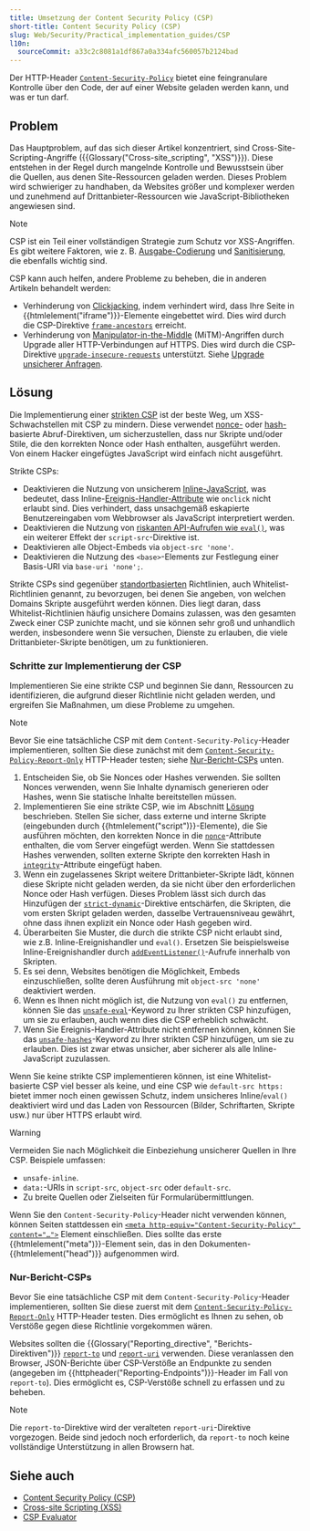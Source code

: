 ```yaml
---
title: Umsetzung der Content Security Policy (CSP)
short-title: Content Security Policy (CSP)
slug: Web/Security/Practical_implementation_guides/CSP
l10n:
  sourceCommit: a33c2c8081a1df867a0a334afc560057b2124bad
---
```


Der HTTP-Header [`Content-Security-Policy`](/de/docs/Web/HTTP/Reference/Headers/Content-Security-Policy) bietet eine feingranulare Kontrolle über den Code, der auf einer Website geladen werden kann, und was er tun darf.

## Problem

Das Hauptproblem, auf das sich dieser Artikel konzentriert, sind Cross-Site-Scripting-Angriffe ({{Glossary("Cross-site_scripting", "XSS")}}). Diese entstehen in der Regel durch mangelnde Kontrolle und Bewusstsein über die Quellen, aus denen Site-Ressourcen geladen werden. Dieses Problem wird schwieriger zu handhaben, da Websites größer und komplexer werden und zunehmend auf Drittanbieter-Ressourcen wie JavaScript-Bibliotheken angewiesen sind.

> [!NOTE]
> CSP ist ein Teil einer vollständigen Strategie zum Schutz vor XSS-Angriffen. Es gibt weitere Faktoren, wie z. B. [Ausgabe-Codierung](/de/docs/Web/Security/Attacks/XSS#output_encoding) und [Sanitisierung](/de/docs/Web/Security/Attacks/XSS#sanitization), die ebenfalls wichtig sind.

CSP kann auch helfen, andere Probleme zu beheben, die in anderen Artikeln behandelt werden:

- Verhinderung von [Clickjacking](/de/docs/Web/Security/Attacks/Clickjacking), indem verhindert wird, dass Ihre Seite in {{htmlelement("iframe")}}-Elemente eingebettet wird. Dies wird durch die CSP-Direktive [`frame-ancestors`](/de/docs/Web/HTTP/Reference/Headers/Content-Security-Policy/frame-ancestors) erreicht.
- Verhinderung von [Manipulator-in-the-Middle](/de/docs/Web/Security/Attacks/MITM) (MiTM)-Angriffen durch Upgrade aller HTTP-Verbindungen auf HTTPS. Dies wird durch die CSP-Direktive [`upgrade-insecure-requests`](/de/docs/Web/HTTP/Reference/Headers/Content-Security-Policy/upgrade-insecure-requests) unterstützt. Siehe [Upgrade unsicherer Anfragen](/de/docs/Web/HTTP/Guides/CSP#upgrading_insecure_requests).

## Lösung

Die Implementierung einer [strikten CSP](/de/docs/Web/HTTP/Guides/CSP#strict_csp) ist der beste Weg, um XSS-Schwachstellen mit CSP zu mindern. Diese verwendet [nonce-](/de/docs/Web/HTTP/Guides/CSP#nonces) oder [hash-](/de/docs/Web/HTTP/Guides/CSP#hashes)basierte Abruf-Direktiven, um sicherzustellen, dass nur Skripte und/oder Stile, die den korrekten Nonce oder Hash enthalten, ausgeführt werden. Von einem Hacker eingefügtes JavaScript wird einfach nicht ausgeführt.

Strikte CSPs:

- Deaktivieren die Nutzung von unsicherem [Inline-JavaScript](/de/docs/Web/HTTP/Guides/CSP#inline_javascript), was bedeutet, dass Inline-[Ereignis-Handler-Attribute](/de/docs/Web/HTML/Reference/Attributes#event_handler_attributes) wie `onclick` nicht erlaubt sind. Dies verhindert, dass unsachgemäß eskapierte Benutzereingaben vom Webbrowser als JavaScript interpretiert werden.
- Deaktivieren die Nutzung von [riskanten API-Aufrufen wie `eval()`](/de/docs/Web/HTTP/Guides/CSP#eval_and_similar_apis), was ein weiterer Effekt der `script-src`-Direktive ist.
- Deaktivieren alle Object-Embeds via `object-src 'none'`.
- Deaktivieren die Nutzung des `<base>`-Elements zur Festlegung einer Basis-URI via `base-uri 'none';`.

Strikte CSPs sind gegenüber [standortbasierten](/de/docs/Web/HTTP/Guides/CSP#location-based_policies) Richtlinien, auch Whitelist-Richtlinien genannt, zu bevorzugen, bei denen Sie angeben, von welchen Domains Skripte ausgeführt werden können. Dies liegt daran, dass Whitelist-Richtlinien häufig unsichere Domains zulassen, was den gesamten Zweck einer CSP zunichte macht, und sie können sehr groß und unhandlich werden, insbesondere wenn Sie versuchen, Dienste zu erlauben, die viele Drittanbieter-Skripte benötigen, um zu funktionieren.

### Schritte zur Implementierung der CSP

Implementieren Sie eine strikte CSP und beginnen Sie dann, Ressourcen zu identifizieren, die aufgrund dieser Richtlinie nicht geladen werden, und ergreifen Sie Maßnahmen, um diese Probleme zu umgehen.

> [!NOTE]
> Bevor Sie eine tatsächliche CSP mit dem `Content-Security-Policy`-Header implementieren, sollten Sie diese zunächst mit dem [`Content-Security-Policy-Report-Only`](/de/docs/Web/HTTP/Reference/Headers/Content-Security-Policy-Report-Only) HTTP-Header testen; siehe [Nur-Bericht-CSPs](#nur-bericht-csps) unten.

1. Entscheiden Sie, ob Sie Nonces oder Hashes verwenden. Sie sollten Nonces verwenden, wenn Sie Inhalte dynamisch generieren oder Hashes, wenn Sie statische Inhalte bereitstellen müssen.
2. Implementieren Sie eine strikte CSP, wie im Abschnitt [Lösung](#lösung) beschrieben. Stellen Sie sicher, dass externe und interne Skripte (eingebunden durch {{htmlelement("script")}}-Elemente), die Sie ausführen möchten, den korrekten Nonce in die [`nonce`](/de/docs/Web/HTML/Reference/Elements/script#nonce)-Attribute enthalten, die vom Server eingefügt werden. Wenn Sie stattdessen Hashes verwenden, sollten externe Skripte den korrekten Hash in [`integrity`](/de/docs/Web/HTML/Reference/Elements/script#integrity)-Attribute eingefügt haben.
3. Wenn ein zugelassenes Skript weitere Drittanbieter-Skripte lädt, können diese Skripte nicht geladen werden, da sie nicht über den erforderlichen Nonce oder Hash verfügen. Dieses Problem lässt sich durch das Hinzufügen der [`strict-dynamic`](/de/docs/Web/HTTP/Guides/CSP#the_strict-dynamic_keyword)-Direktive entschärfen, die Skripten, die vom ersten Skript geladen werden, dasselbe Vertrauensniveau gewährt, ohne dass ihnen explizit ein Nonce oder Hash gegeben wird.
4. Überarbeiten Sie Muster, die durch die strikte CSP nicht erlaubt sind, wie z.B. Inline-Ereignishandler und `eval()`. Ersetzen Sie beispielsweise Inline-Ereignishandler durch [`addEventListener()`](/de/docs/Web/API/EventTarget/addEventListener)-Aufrufe innerhalb von Skripten.
5. Es sei denn, Websites benötigen die Möglichkeit, Embeds einzuschließen, sollte deren Ausführung mit `object-src 'none'` deaktiviert werden.
6. Wenn es Ihnen nicht möglich ist, die Nutzung von `eval()` zu entfernen, können Sie das [`unsafe-eval`](/de/docs/Web/HTTP/Reference/Headers/Content-Security-Policy#unsafe-eval)-Keyword zu Ihrer strikten CSP hinzufügen, um sie zu erlauben, auch wenn dies die CSP erheblich schwächt.
7. Wenn Sie Ereignis-Handler-Attribute nicht entfernen können, können Sie das [`unsafe-hashes`](/de/docs/Web/HTTP/Reference/Headers/Content-Security-Policy#unsafe-hashes)-Keyword zu Ihrer strikten CSP hinzufügen, um sie zu erlauben. Dies ist zwar etwas unsicher, aber sicherer als alle Inline-JavaScript zuzulassen.

Wenn Sie keine strikte CSP implementieren können, ist eine Whitelist-basierte CSP viel besser als keine, und eine CSP wie `default-src https:` bietet immer noch einen gewissen Schutz, indem unsicheres Inline/`eval()` deaktiviert wird und das Laden von Ressourcen (Bilder, Schriftarten, Skripte usw.) nur über HTTPS erlaubt wird.

> [!WARNING]
> Vermeiden Sie nach Möglichkeit die Einbeziehung unsicherer Quellen in Ihre CSP. Beispiele umfassen:
>
> - `unsafe-inline`.
> - `data:`-URIs in `script-src`, `object-src` oder `default-src`.
> - Zu breite Quellen oder Zielseiten für Formularübermittlungen.

Wenn Sie den `Content-Security-Policy`-Header nicht verwenden können, können Seiten stattdessen ein [`<meta http-equiv="Content-Security-Policy" content="…">`](/de/docs/Web/HTML/Reference/Elements/meta/http-equiv) Element einschließen. Dies sollte das erste {{htmlelement("meta")}}-Element sein, das in den Dokumenten-{{htmlelement("head")}} aufgenommen wird.

### Nur-Bericht-CSPs

Bevor Sie eine tatsächliche CSP mit dem `Content-Security-Policy`-Header implementieren, sollten Sie diese zuerst mit dem [`Content-Security-Policy-Report-Only`](/de/docs/Web/HTTP/Reference/Headers/Content-Security-Policy-Report-Only) HTTP-Header testen. Dies ermöglicht es Ihnen zu sehen, ob Verstöße gegen diese Richtlinie vorgekommen wären.

Websites sollten die {{Glossary("Reporting_directive", "Berichts-Direktiven")}} [`report-to`](/de/docs/Web/HTTP/Reference/Headers/Content-Security-Policy/report-to) und [`report-uri`](/de/docs/Web/HTTP/Reference/Headers/Content-Security-Policy/report-uri) verwenden. Diese veranlassen den Browser, JSON-Berichte über CSP-Verstöße an Endpunkte zu senden (angegeben im {{httpheader("Reporting-Endpoints")}}-Header im Fall von `report-to`). Dies ermöglicht es, CSP-Verstöße schnell zu erfassen und zu beheben.

> [!NOTE]
> Die `report-to`-Direktive wird der veralteten `report-uri`-Direktive vorgezogen. Beide sind jedoch noch erforderlich, da `report-to` noch keine vollständige Unterstützung in allen Browsern hat.

## Siehe auch

- [Content Security Policy (CSP)](/de/docs/Web/HTTP/Guides/CSP)
- [Cross-site Scripting (XSS)](/de/docs/Web/Security/Attacks/XSS)
- [CSP Evaluator](https://csp-evaluator.withgoogle.com/)
